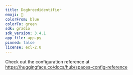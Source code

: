 ```yaml
---
title: Dogbreedidentifier
emoji: 🐨
colorFrom: blue
colorTo: green
sdk: gradio
sdk_version: 3.4.1
app_file: app.py
pinned: false
license: ecl-2.0
---
```


Check out the configuration reference at https://huggingface.co/docs/hub/spaces-config-reference
